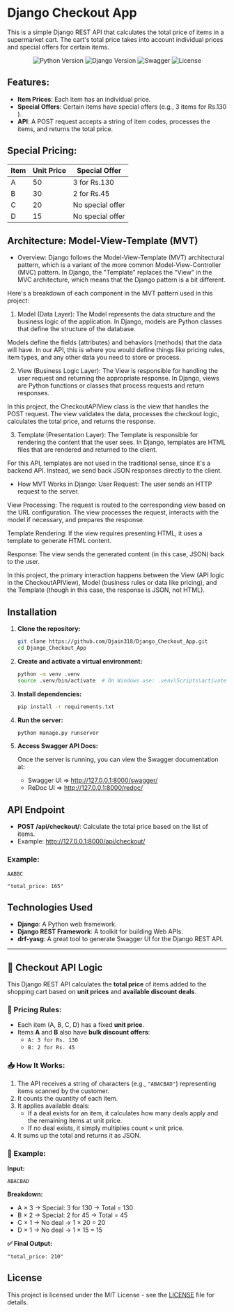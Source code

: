 # Django Checkout App

This is a simple Django REST API that calculates the total price of items in a supermarket cart. The cart's total price takes into account individual prices and special offers for certain items.

<p align="center">
  <img src="https://img.shields.io/badge/Python-3.10-blue.svg" alt="Python Version">
  <img src="https://img.shields.io/badge/Django-5.2-blue.svg" alt="Django Version">
  <img src="https://img.shields.io/badge/Swagger-Enabled-green.svg" alt="Swagger">
  <img src="https://img.shields.io/badge/License-MIT-yellow.svg" alt="License">
</p>

## Features:

- **Item Prices**: Each item has an individual price.
- **Special Offers**: Certain items have special offers (e.g., 3 items for Rs.130 ).
- **API**: A POST request accepts a string of item codes, processes the items, and returns the total price.

## Special Pricing:

| Item | Unit Price | Special Offer    |
| ---- | ---------- | ---------------- |
| A    | 50         | 3 for Rs.130     |
| B    | 30         | 2 for Rs.45      |
| C    | 20         | No special offer |
| D    | 15         | No special offer |

## Architecture: Model-View-Template (MVT)

- Overview:
Django follows the Model-View-Template (MVT) architectural pattern, which is a variant of the more common Model-View-Controller (MVC) pattern. In Django, the "Template" replaces the "View" in the MVC architecture, which means that the Django pattern is a bit different.

Here's a breakdown of each component in the MVT pattern used in this project:

1. Model (Data Layer):
The Model represents the data structure and the business logic of the application. In Django, models are Python classes that define the structure of the database.

Models define the fields (attributes) and behaviors (methods) that the data will have. In our API, this is where you would define things like pricing rules, item types, and any other data you need to store or process.

2. View (Business Logic Layer):
The View is responsible for handling the user request and returning the appropriate response. In Django, views are Python functions or classes that process requests and return responses.

In this project, the CheckoutAPIView class is the view that handles the POST request. The view validates the data, processes the checkout logic, calculates the total price, and returns the response.

3. Template (Presentation Layer):
The Template is responsible for rendering the content that the user sees. In Django, templates are HTML files that are rendered and returned to the client.

For this API, templates are not used in the traditional sense, since it's a backend API. Instead, we send back JSON responses directly to the client.

- How MVT Works in Django:
User Request: The user sends an HTTP request to the server.

View Processing: The request is routed to the corresponding view based on the URL configuration. The view processes the request, interacts with the model if necessary, and prepares the response.

Template Rendering: If the view requires presenting HTML, it uses a template to generate HTML content.

Response: The view sends the generated content (in this case, JSON) back to the user.

In this project, the primary interaction happens between the View (API logic in the CheckoutAPIView), Model (business rules or data like pricing), and the Template (though in this case, the response is JSON, not HTML).

## Installation

1. **Clone the repository:**

   ```bash
   git clone https://github.com/Djain318/Django_Checkout_App.git
   cd Django_Checkout_App
   ```

2. **Create and activate a virtual environment:**

   ```bash
   python -m venv .venv
   source .venv/bin/activate  # On Windows use: .venv\Scripts\activate
   ```

3. **Install dependencies:**

   ```bash
   pip install -r requirements.txt
   ```

4. **Run the server:**

   ```bash
   python manage.py runserver
   ```

5. **Access Swagger API Docs:**

   Once the server is running, you can view the Swagger documentation at:

   - Swagger UI => http://127.0.0.1:8000/swagger/
   - ReDoc UI => http://127.0.0.1:8000/redoc/

## API Endpoint

- **POST /api/checkout/**: Calculate the total price based on the list of items.
- Example: http://127.0.0.1:8000/api/checkout/

### Example:

```
AABBC

"total_price: 165"
```

## Technologies Used

- **Django**: A Python web framework.
- **Django REST Framework**: A toolkit for building Web APIs.
- **drf-yasg**: A great tool to generate Swagger UI for the Django REST API.

---

## 🧾 Checkout API Logic

This Django REST API calculates the **total price** of items added to the shopping cart based on **unit prices** and **available discount deals**.

### 🔧 Pricing Rules:

- Each item (A, B, C, D) has a fixed **unit price**.
- Items **A** and **B** also have **bulk discount offers**:
  - `A: 3 for Rs. 130`
  - `B: 2 for Rs. 45`

### 📥 How It Works:

1. The API receives a string of characters (e.g., `"ABACBAD"`) representing items scanned by the customer.
2. It counts the quantity of each item.
3. It applies available deals:
   - If a deal exists for an item, it calculates how many deals apply and the remaining items at unit price.
   - If no deal exists, it simply multiplies count × unit price.
4. It sums up the total and returns it as JSON.

### 🧠 Example:

**Input:**

```
ABACBAD
```

**Breakdown:**

- A × 3 → Special: 3 for 130 → Total = 130
- B × 2 → Special: 2 for 45 → Total = 45
- C × 1 → No deal → 1 × 20 = 20
- D × 1 → No deal → 1 × 15 = 15

**✅ Final Output:**

```
"total_price: 210"
```

## License

This project is licensed under the MIT License - see the [LICENSE](LICENSE) file for details.
